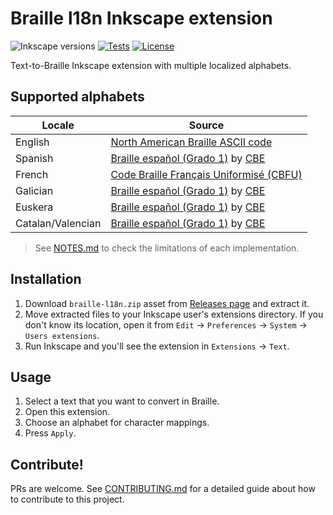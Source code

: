 # Braille l18n Inkscape extension

![Inkscape versions][inkscape-versions-badge]
[![Tests][tests-image]][tests-link]
[![License][license-image]][license-link]

Text-to-Braille Inkscape extension with multiple localized alphabets.

## Supported alphabets

| Locale | Source |
| ------ | ------ |
| English | [North American Braille ASCII code][en-wiki] |
| Spanish | [Braille español (Grado 1)][es-cbe-guide] by [CBE][cbe-once] |
| French  | [Code Braille Français Uniformisé (CBFU)][fr-cbfu] |
| Galician | [Braille español (Grado 1)][es-cbe-guide] by [CBE][cbe-once] |
| Euskera | [Braille español (Grado 1)][es-cbe-guide] by [CBE][cbe-once] |
| Catalan/Valencian | [Braille español (Grado 1)][es-cbe-guide] by [CBE][cbe-once] |

> See [NOTES.md][notes] to check the limitations of each implementation.

## Installation

1. Download `braille-l18n.zip` asset from [Releases page][releases] and extract
 it.
1. Move extracted files to your Inkscape user's extensions directory. If you
 don't know its location, open it from `Edit` -> `Preferences` -> `System` ->
 `Users extensions`.
1. Run Inkscape and you'll see the extension in `Extensions` -> `Text`.

## Usage

1. Select a text that you want to convert in Braille.
1. Open this extension.
1. Choose an alphabet for character mappings.
1. Press `Apply`.

## Contribute!

PRs are welcome. See [CONTRIBUTING.md][contribution-guide] for a detailed guide
about how to contribute to this project.

<!-- Badges -->

[inkscape-versions-badge]: https://img.shields.io/static/v1?label=inkscape&message=1.0%20|%201.1&color=blue&logo=Inkscape
[tests-image]: https://img.shields.io/github/workflow/status/mondeja/inkscape-braille-l18n-ext/CI?logo=github&label=tests
[tests-link]: https://github.com/mondeja/inkscape-braille-l18n-ext/actions?query=workflow%3ACI
[license-image]: https://img.shields.io/static/v1?label=license&message=BSD-3-Clause&color=brightgreen&logo=freebsd
[license-link]: https://github.com/mondeja/inkscape-braille-l18n-ext/blob/master/LICENSE

<!-- Internal links -->

[notes]: https://github.com/mondeja/inkscape-braille-l18n-ext/blob/master/NOTES.md
[releases]: https://github.com/mondeja/inkscape-braille-l18n-ext/releases
[contribution-guide]: https://github.com/mondeja/inkscape-braille-l18n-ext/blob/master/CONTRIBUTING.md

<!-- Sources -->

[en-wiki]: https://en.wikipedia.org/wiki/Braille_ASCII
[es-cbe-guide]: https://sid.usal.es/idocs/F8/FDO12069/signografiabasica.pdf
[fr-cbfu]: https://www.avh.asso.fr/sites/default/files/cbfu_edition_internationale_1.pdf
[cbe-once]: https://www.once.es/servicios-sociales/braille/comision-braille-espanola/comision-braille-espanola-cbe
